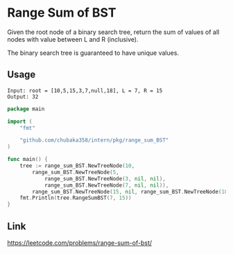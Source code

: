 # Range Sum of BST
Given the root node of a binary search tree, return the sum of values of all nodes with value between L and R (inclusive).

The binary search tree is guaranteed to have unique values.

## Usage
```
Input: root = [10,5,15,3,7,null,18], L = 7, R = 15
Output: 32
```
```go
package main

import (
	"fmt"

	"github.com/chubaka358/intern/pkg/range_sum_BST"
)

func main() {
	tree := range_sum_BST.NewTreeNode(10,
		range_sum_BST.NewTreeNode(5,
			range_sum_BST.NewTreeNode(3, nil, nil),
			range_sum_BST.NewTreeNode(7, nil, nil)),
		range_sum_BST.NewTreeNode(15, nil, range_sum_BST.NewTreeNode(18, nil, nil)))
	fmt.Println(tree.RangeSumBST(7, 15))
}
```

## Link
https://leetcode.com/problems/range-sum-of-bst/
